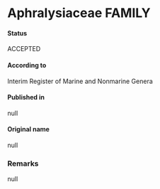 Aphralysiaceae FAMILY
=======

#### Status
ACCEPTED

#### According to
Interim Register of Marine and Nonmarine Genera

#### Published in
null

#### Original name
null

### Remarks
null